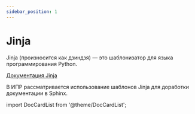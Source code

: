 ```yaml
---
sidebar_position: 1
---
```


# Jinja

Jinja (произносится как дзиндзя) — это шаблонизатор для языка программирования Python.

[Документация Jinja](https://jinja.palletsprojects.com/en/3.1.x/)

В ИПР рассматривается использование шаблонов Jinja для доработки документации в Sphinx.

import DocCardList from '@theme/DocCardList';

<DocCardList />